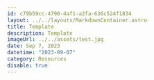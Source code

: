 ```yaml
---
id: c79b59cc-4790-4af1-a2fa-636c524f1834
layout: ../../layouts/MarkdownContainer.astro
title: Template
description: Template
imageUrl: ../../assets/test.jpg
date: Sep 7, 2023
datetime: "2023-09-07"
category: Resources
disable: true
---
```

